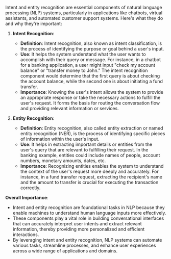 Intent and entity recognition are essential components of natural language processing (NLP) systems, particularly in applications like chatbots, virtual assistants, and automated customer support systems. Here's what they do and why they're important:

1. **Intent Recognition**:
   - **Definition**: Intent recognition, also known as intent classification, is the process of identifying the purpose or goal behind a user's input.
   - **Use**: It helps the system understand what the user wants to accomplish with their query or message. For instance, in a chatbot for a banking application, a user might input "check my account balance" or "transfer money to John." The intent recognition component would determine that the first query is about checking the account balance, while the second one is about initiating a fund transfer.
   - **Importance**: Knowing the user's intent allows the system to provide an appropriate response or take the necessary actions to fulfill the user's request. It forms the basis for routing the conversation flow and providing relevant information or services.

2. **Entity Recognition**:
   - **Definition**: Entity recognition, also called entity extraction or named entity recognition (NER), is the process of identifying specific pieces of information within the user's input.
   - **Use**: It helps in extracting important details or entities from the user's query that are relevant to fulfilling their request. In the banking example, entities could include names of people, account numbers, monetary amounts, dates, etc.
   - **Importance**: Recognizing entities enables the system to understand the context of the user's request more deeply and accurately. For instance, in a fund transfer request, extracting the recipient's name and the amount to transfer is crucial for executing the transaction correctly.

**Overall Importance**:
- Intent and entity recognition are foundational tasks in NLP because they enable machines to understand human language inputs more effectively.
- These components play a vital role in building conversational interfaces that can accurately interpret user intents and extract relevant information, thereby providing more personalized and efficient interactions.
- By leveraging intent and entity recognition, NLP systems can automate various tasks, streamline processes, and enhance user experiences across a wide range of applications and domains.
